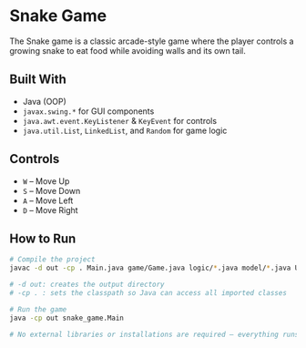 # Snake Game

The Snake game is a classic arcade-style game where the player controls a growing snake to eat food while avoiding walls and its own tail. 
## Built With

- Java (OOP)
- `javax.swing.*` for GUI components
- `java.awt.event.KeyListener` & `KeyEvent` for controls
- `java.util.List`, `LinkedList`, and `Random` for game logic

## Controls 

- `W` – Move Up  
- `S` – Move Down  
- `A` – Move Left  
- `D` – Move Right  

## How to Run

```bash
# Compile the project
javac -d out -cp . Main.java game/Game.java logic/*.java model/*.java UI/*.java

# -d out: creates the output directory
# -cp . : sets the classpath so Java can access all imported classes

# Run the game
java -cp out snake_game.Main

# No external libraries or installations are required — everything runs with standard Java.
